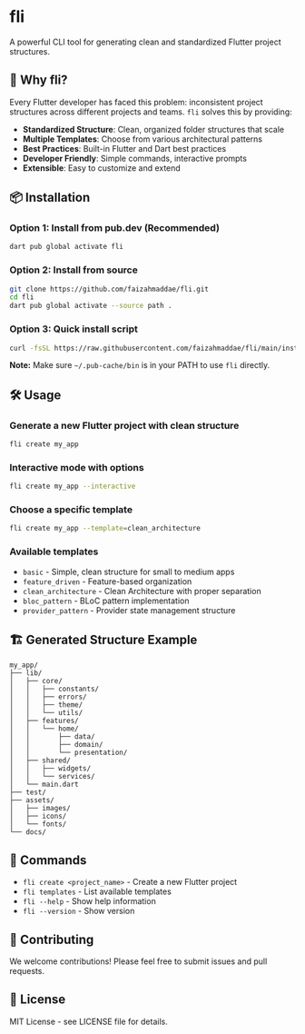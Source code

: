 # fli

A powerful CLI tool for generating clean and standardized Flutter project structures.

## 🚀 Why fli?

Every Flutter developer has faced this problem: inconsistent project structures across different projects and teams. `fli` solves this by providing:

- **Standardized Structure**: Clean, organized folder structures that scale
- **Multiple Templates**: Choose from various architectural patterns
- **Best Practices**: Built-in Flutter and Dart best practices
- **Developer Friendly**: Simple commands, interactive prompts
- **Extensible**: Easy to customize and extend

## 📦 Installation

### Option 1: Install from pub.dev (Recommended)

```bash
dart pub global activate fli
```

### Option 2: Install from source

```bash
git clone https://github.com/faizahmaddae/fli.git
cd fli
dart pub global activate --source path .
```

### Option 3: Quick install script

```bash
curl -fsSL https://raw.githubusercontent.com/faizahmaddae/fli/main/install.sh | bash
```

**Note:** Make sure `~/.pub-cache/bin` is in your PATH to use `fli` directly.

## 🛠️ Usage

### Generate a new Flutter project with clean structure

```bash
fli create my_app
```

### Interactive mode with options

```bash
fli create my_app --interactive
```

### Choose a specific template

```bash
fli create my_app --template=clean_architecture
```

### Available templates

- `basic` - Simple, clean structure for small to medium apps
- `feature_driven` - Feature-based organization
- `clean_architecture` - Clean Architecture with proper separation
- `bloc_pattern` - BLoC pattern implementation
- `provider_pattern` - Provider state management structure

## 🏗️ Generated Structure Example

```
my_app/
├── lib/
│   ├── core/
│   │   ├── constants/
│   │   ├── errors/
│   │   ├── theme/
│   │   └── utils/
│   ├── features/
│   │   └── home/
│   │       ├── data/
│   │       ├── domain/
│   │       └── presentation/
│   ├── shared/
│   │   ├── widgets/
│   │   └── services/
│   └── main.dart
├── test/
├── assets/
│   ├── images/
│   ├── icons/
│   └── fonts/
└── docs/
```

## 🎯 Commands

- `fli create <project_name>` - Create a new Flutter project
- `fli templates` - List available templates
- `fli --help` - Show help information
- `fli --version` - Show version

## 🤝 Contributing

We welcome contributions! Please feel free to submit issues and pull requests.

## 📄 License

MIT License - see LICENSE file for details.
